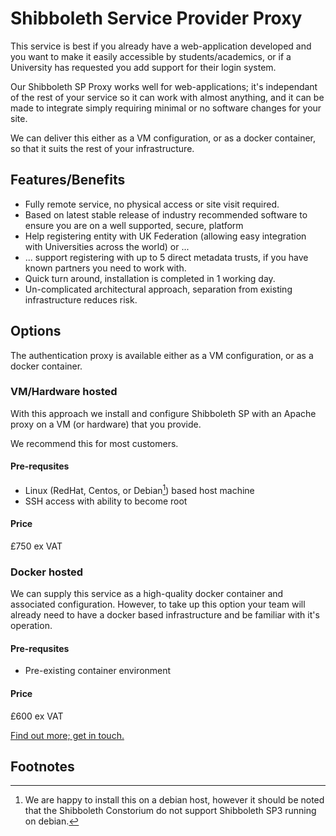 # Shibboleth Service Provider Proxy

This service is best if you already have a web-application developed and you
want to make it easily accessible by students/academics, or if a University has
requested you add support for their login system.

Our Shibboleth SP Proxy works well for web-applications; it's independant of
the rest of your service so it can work with almost anything, and it can be
made to integrate simply requiring minimal or no software changes for your
site.

We can deliver this either as a VM configuration, or as a docker container, so
that it suits the rest of your infrastructure.

## Features/Benefits

* Fully remote service, no physical access or site visit required.
* Based on latest stable release of industry recommended software to ensure you are on a well supported, secure, platform
* Help registering entity with UK Federation (allowing easy integration with Universities across the world)  or ...
* ... support registering with up to 5 direct metadata trusts, if you have known partners you need to work with.
* Quick turn around, installation is completed in 1 working day.
* Un-complicated architectural approach, separation from existing infrastructure reduces risk.

## Options

The authentication proxy is available either as a VM configuration, or as a
docker container.

### VM/Hardware hosted

With this approach we install and configure Shibboleth SP with an Apache proxy
on a VM (or hardware) that you provide.

We recommend this for most customers.

#### Pre-requsites

* Linux (RedHat, Centos, or Debian[^1]) based host machine
* SSH access with ability to become root

#### Price

£750 ex VAT

### Docker hosted

We can supply this service as a high-quality docker container and associated
configuration. However, to take up this option your team will already need to
have a docker based infrastructure and be familiar with it's operation.

#### Pre-requsites

* Pre-existing container environment

#### Price

£600 ex VAT

[Find out more; get in touch.](/contact/)

## Footnotes

[^1]: We are happy to install this on a debian host, however it should be noted that the Shibboleth Constorium do not support Shibboleth SP3 running on debian.

